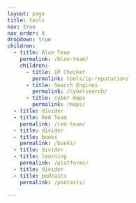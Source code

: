 ```yaml
---
layout: page
title: tools
nav: true
nav_order: 8
dropdown: true
children:
  - title: Blue Team
    permalink: /blue-team/
    children:
      - title: IP Checker
        permalink: tools/ip-reputation/
      - title: Search Engines
        permalink: /cybersearch/
      - title: cyber maps
        permalink: /maps/
  - title: divider
  - title: Red Team
    permalink: /red-team/
  - title: divider
  - title: books
    permalink: /books/
  - title: divider
  - title: learning
    permalink: /platforms/
  - title: divider
  - title: podcasts
    permalink: /podcasts/
 
---
```

